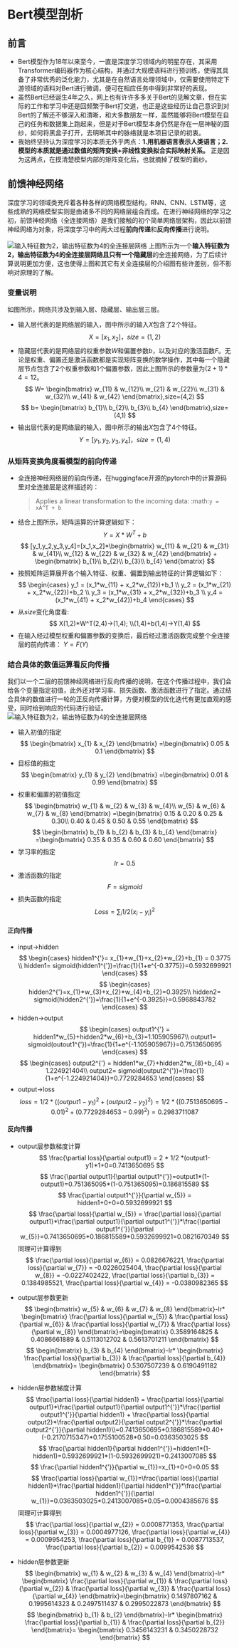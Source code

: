 # Bert模型剖析
## **前言**
* Bert模型作为18年以来至今，一直是深度学习领域内的明星存在，其采用Transformer编码器作为核心结构，并通过大规模语料进行预训练，使得其具备了非常优秀的泛化能力，尤其是在自然语言处理领域中，仅需要使用特定下游领域的语料对Bert进行微调，便可在相应任务中得到非常好的表现。
* 虽然Bert已经诞生4年之久，网上也有许许多多关于Bert的见解文章，但在实际的工作和学习中还是回频繁于Bert打交道，也正是这些经历让自己意识到对Bert的了解还不够深入和清晰，和大多数朋友一样，虽然能够将Bert模型在自己的任务和数据集上跑起来，但是对于Bert模型本身仍然是存在一层神秘的面纱，如何将黑盒子打开，去明晰其中的脉络就是本项目记录的初衷。
* 我始终坚持认为深度学习的本质无外乎两点：**1.用机器语言表示人类语言；2. 模型的本质就是通过数值的矩阵变换+非线性变换拟合实际映射关系。** 正是因为这两点，在摸清楚模型内部的矩阵变化后，也就摘掉了模型的面纱。
## **前馈神经网络**
深度学习的领域类充斥着各种各样的网络模型结构，RNN、CNN、LSTM等，这些成熟的网络模型实则是由诸多不同的网络层组合而成。在进行神经网络的学习之初，前馈神经网络（全连接网络）是我们接触的初个简单网络层架构，因此以前馈神经网络为对象，将深度学习中的两大过程**前向传递**和**反向传播**进行说明。\
\
![输入特征数为2，输出特征数为4的全连接层网络](./images/前馈神经网络.png "输入特征数为2，输出特征数为4的全连接层网络")
上图所示为一个**输入特征数为2，输出特征数为4的全连接层网络且只有一个隐藏层**的全连接网络，为了后续计算说明更加方便，这也使得上图和其它有关全连接层的介绍图有些许差别，但不影响对原理的了解。
### **变量说明**
如图所示，网络共涉及到输入层、隐藏层、输出层三层。
* 输入层代表的是网络层的输入，图中所示的输入$X$包含了2个特征。
  $$X=[x_1,x_2]，size=(1,2)$$
* 隐藏层代表的是网络层的权重参数$W$和偏置参数$b$，以及对应的激活函数$F$。无论是权重、偏置还是激活函数都是实现矩阵变换的数学操作，其中每一个隐藏层节点包含了2个权重参数和1个偏置参数，因此上图所示的参数量为$(2+1)*4=12$。
$$
W=
\begin{bmatrix}
w_{11} & w_{12}\\
w_{21} & w_{22}\\
w_{31} & w_{32}\\
w_{41} & w_{42}
\end{bmatrix},size=(4,2)
$$
$$
b=
\begin{bmatrix}
b_{1}\\
b_{2}\\
b_{3}\\
b_{4}
\end{bmatrix},size=(4,1)
$$
* 输出层代表的是网络层的输入，图中所示的输出$X$包含了4个特征。
  $$Y=[y_1,y_2,y_3,y_4]，size=(1,4)$$
### **从矩阵变换角度看模型的前向传递**
* 全连接神经网络层的前向传递，在huggingface开源的pytorch中的计算源码里对全连接层是这样描述的：    
    > Applies a linear transformation to the incoming data: :math:`y = xA^T + b`
* 结合上图所示，矩阵运算的计算逻辑如下：
  $$Y=X * W^T + b$$
 $$
[y_1,y_2,y_3,y_4]=[x_1,x_2]*\begin{bmatrix}
w_{11} & w_{21} & w_{31} & w_{41}\\
w_{12} & w_{22} & w_{32} & w_{42}
\end{bmatrix} + \begin{bmatrix}
b_{1}\\
b_{2}\\
b_{3}\\
b_{4}
\end{bmatrix}
 $$
* 按照矩阵运算展开各个输入特征、权重、偏置到输出特征的计算逻辑如下：
  $$
  \begin{cases}
  y_1 = (x_1*w_{11} + x_2*w_{12})+b_1 \\
  y_2 = (x_1*w_{21} + x_2*w_{22})+b_2 \\
  y_3 = (x_1*w_{31} + x_2*w_{32})+b_3 \\
  y_4 = (x_1*w_{41} + x_2*w_{42})+b_4
  \end{cases}
  $$
* 从$size$变化角度看: 
  $$
  X(1,2)*W^T(2,4)->(1,4); \\(1,4)+b(1,4)->Y(1,4)
  $$
* 在输入经过模型权重和偏置参数的变换后，最后经过激活函数完成整个全连接层的前向传递： $Y=F(Y)$
### **结合具体的数值运算看反向传播**
我们以一个二层的前馈神经网络进行反向传播的说明，在这个传播过程中，我们会给各个变量指定初值，此外还对学习率、损失函数、激活函数进行了指定。通过结合具体的数值进行一轮的正反向传播计算，方便对模型的优化迭代有更加直观的感受，同时给到响应的代码进行验证。
![输入特征数为2，输出特征数为4的全连接层网络](./images/反向传播.png "输入特征数为2，输出特征数为4的全连接层网络")
* 输入初值的指定
$$
\begin{bmatrix}
x_{1} & x_{2} 
\end{bmatrix} =\begin{bmatrix}
0.05 & 0.1 
\end{bmatrix}
$$
* 目标值的指定
$$
\begin{bmatrix}
y_{1} & y_{2} 
\end{bmatrix} =\begin{bmatrix}
0.01 & 0.99 
\end{bmatrix}
$$
* 权重和偏置的初值指定
$$
\begin{bmatrix}
w_{1} & w_{2} & w_{3} & w_{4}\\
w_{5} & w_{6} & w_{7} & w_{8}
\end{bmatrix} =\begin{bmatrix}
0.15 & 0.20 & 0.25 & 0.30\\
0.40 & 0.45 & 0.50 & 0.55
\end{bmatrix}
$$
$$
\begin{bmatrix}
b_{1} & b_{2} & b_{3} & b_{4}
\end{bmatrix} =\begin{bmatrix}
0.35 & 0.35 & 0.60 & 0.60
\end{bmatrix}
$$
* 学习率的指定
$$lr=0.5$$
* 激活函数的指定
$$F = sigmoid$$
* 损失函数的指定
$$ Loss = \sum_i1/2(x_{i} - y_{i})^2$$
#### **正向传播**
* input->hidden
  $$
    \begin{cases}
    hidden1^{'}= x_{1}*w_{1}+x_{2}*w_{2}+b_{1} = 0.3775 \\
    hidden1= sigmoid(hidden1^{'})=\frac{1}{1+e^{-0.3775}}=0.5932699921
    \end{cases}
  $$
  $$
    \begin{cases}
    hidden2^{'}=x_{1}*w_{3}+x_{2}*w_{4}+b_{2}=0.3925\\
    hidden2= sigmoid(hidden2^{'})=\frac{1}{1+e^{-0.3925}}=0.5968843782
    \end{cases}
  $$
* hidden->output
  $$
    \begin{cases}
    output1^{'} = hidden1*w_{5}+hidden2*w_{6}+b_{3}=1.105905967\\
    output1= sigmoid(outout1^{'})=\frac{1}{1+e^{-1.105905967}}=0.7513650695
    \end{cases}
  $$
  $$
    \begin{cases}
    output2^{'} = hidden1*w_{7}+hidden2*w_{8}+b_{4} = 1.224921404\\
  output2= sigmoid(output2^{'})=\frac{1}{1+e^{-1.224921404}}=0.7729284653
    \end{cases}
  $$
* output->loss
  $$
  loss=1/2*((output1-y_{1})^2 + (output2-y_{2})^2)=1/2*((0.7513650695-0.01)^2+(0.7729284653-0.99)^2)=0.2983711087
  $$
#### **反向传播**
* output层参数梯度计算
  $$
  \frac{\partial loss}{\partial output1} = 2 * 1/2 *(output1-y1)*1+0=0.7413650695
  $$
  $$
  \frac{\partial output1}{\partial output1^{'}}=output1*(1-output1)=0.751365095*(1-0.751365095)=0.186815589
  $$
  $$
  \frac{\partial output1^{'}}{\partial w_{5}} = hidden1+0+0=0.5932699921
  $$
  $$
  \frac{\partial loss}{\partial w_{5}} = \frac{\partial loss}{\partial output1}*\frac{\partial output1}{\partial output1^{'}}*\frac{\partial output1^{'}}{\partial w_{5}}=0.7413650695*0.186815589*0.5932699921=0.0821670349
  $$
  同理可计算得到
  $$
  \frac{\partial loss}{\partial w_{6}} = 0.0826676221,
  \frac{\partial loss}{\partial w_{7}} = -0.0226025404,
  \frac{\partial loss}{\partial w_{8}} = -0.0227402422,
  \frac{\partial loss}{\partial b_{3}} = 0.1384985521,
  \frac{\partial loss}{\partial w_{4}} = -0.0380982365
  $$
* output层参数更新
  $$
  \begin{bmatrix}
  w_{5} & w_{6} & w_{7} & w_{8}
  \end{bmatrix}-lr*
  \begin{bmatrix}
  \frac{\partial loss}{\partial w_{5}} & \frac{\partial loss}{\partial w_{6}} & \frac{\partial loss}{\partial w_{7}} & \frac{\partial loss}{\partial w_{8}}
  \end{bmatrix}=\begin{bmatrix}
  0.3589164825 & 0.4086661889 & 0.5113012702 & 0.5613701211
  \end{bmatrix}
  $$
  $$
  \begin{bmatrix}
  b_{3} & b_{4}
  \end{bmatrix}-lr*
  \begin{bmatrix}
  \frac{\partial loss}{\partial b_{3}} & \frac{\partial loss}{\partial b_{4}}
  \end{bmatrix}=  \begin{bmatrix}
  0.5307507239 & 0.6190491182
  \end{bmatrix}
  $$

* hidden层参数梯度计算
  $$
  \frac{\partial loss}{\partial hidden1} = \frac{\partial loss}{\partial output1}*\frac{\partial output1}{\partial output1^{'}}*\frac{\partial output1^{'}}{\partial hidden1} + \frac{\partial loss}{\partial output2}*\frac{\partial output2}{\partial output2^{'}}*\frac{\partial output2^{'}}{\partial hidden1}\\=0.7413650695*0.186815589*0.40+(-0.2170715347)*0.1755100528*0.50=0.0363503025
  $$
  $$
  \frac{\partial hidden1}{\partial hidden1^{'}}=hidden1*(1-hidden1)=0.5932699921*(1-0.5932699921)=0.2413007085
  $$
  $$
  \frac{\partial hidden1^{'}}{\partial w_{1}}=x_{1}+0+0=0.05
  $$
  $$
  \frac{\partial loss}{\partial w_{1}}=\frac{\partial loss}{\partial hidden1}*\frac{\partial hidden1}{\partial hidden1^{'}}*\frac{\partial hidden1^{'}}{\partial w_{1}}=0.0363503025*0.2413007085*0.05=0.0004385676
  $$
  同理可计算得到
   $$
  \frac{\partial loss}{\partial w_{2}} = 0.0008771353,
  \frac{\partial loss}{\partial w_{3}} = 0.0004977126,
  \frac{\partial loss}{\partial w_{4}} = 0.0009954253,
  \frac{\partial loss}{\partial b_{1}} = 0.0087713537,
  \frac{\partial loss}{\partial b_{2}} = 0.0099542536
  $$
* hidden层参数更新
  $$
  \begin{bmatrix}
  w_{1} & w_{2} & w_{3} & w_{4}
  \end{bmatrix}-lr*
  \begin{bmatrix}
  \frac{\partial loss}{\partial w_{1}} & \frac{\partial loss}{\partial w_{2}} & \frac{\partial loss}{\partial w_{3}} & \frac{\partial loss}{\partial w_{4}}
  \end{bmatrix}=\begin{bmatrix}
  0.1497807162 & 0.1995614323 & 0.2497511437 & 0.2995022873
  \end{bmatrix}
  $$
  $$
  \begin{bmatrix}
  b_{1} & b_{2}
  \end{bmatrix}-lr*
  \begin{bmatrix}
  \frac{\partial loss}{\partial b_{1}} & \frac{\partial loss}{\partial b_{2}}
  \end{bmatrix}=  \begin{bmatrix}
  0.3456143231 & 0.3450228732
  \end{bmatrix}
  $$
